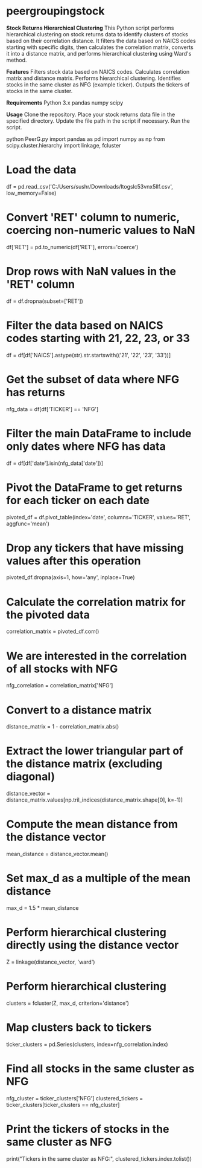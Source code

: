 # peergroupingstock
**Stock Returns Hierarchical Clustering**
This Python script performs hierarchical clustering on stock returns data to identify clusters of stocks based on their correlation distance. It filters the data based on NAICS codes starting with specific digits, then calculates the correlation matrix, converts it into a distance matrix, and performs hierarchical clustering using Ward's method.

**Features**
Filters stock data based on NAICS codes.
Calculates correlation matrix and distance matrix.
Performs hierarchical clustering.
Identifies stocks in the same cluster as NFG (example ticker).
Outputs the tickers of stocks in the same cluster.

**Requirements**
Python 3.x
pandas
numpy
scipy

**Usage**
Clone the repository.
Place your stock returns data file in the specified directory.
Update the file path in the script if necessary.
Run the script.

python PeerG.py
import pandas as pd
import numpy as np
from scipy.cluster.hierarchy import linkage, fcluster

# Load the data
df = pd.read_csv('C:/Users/sushr/Downloads/ltogslc53vnx5llf.csv', low_memory=False)

# Convert 'RET' column to numeric, coercing non-numeric values to NaN
df['RET'] = pd.to_numeric(df['RET'], errors='coerce')

# Drop rows with NaN values in the 'RET' column
df = df.dropna(subset=['RET'])

# Filter the data based on NAICS codes starting with 21, 22, 23, or 33
df = df[df['NAICS'].astype(str).str.startswith(('21', '22', '23', '33'))]

# Get the subset of data where NFG has returns
nfg_data = df[df['TICKER'] == 'NFG']

# Filter the main DataFrame to include only dates where NFG has data
df = df[df['date'].isin(nfg_data['date'])]

# Pivot the DataFrame to get returns for each ticker on each date
pivoted_df = df.pivot_table(index='date', columns='TICKER', values='RET', aggfunc='mean')

# Drop any tickers that have missing values after this operation
pivoted_df.dropna(axis=1, how='any', inplace=True)

# Calculate the correlation matrix for the pivoted data
correlation_matrix = pivoted_df.corr()

# We are interested in the correlation of all stocks with NFG
nfg_correlation = correlation_matrix['NFG']

# Convert to a distance matrix
distance_matrix = 1 - correlation_matrix.abs()

# Extract the lower triangular part of the distance matrix (excluding diagonal)
distance_vector = distance_matrix.values[np.tril_indices(distance_matrix.shape[0], k=-1)]

# Compute the mean distance from the distance vector
mean_distance = distance_vector.mean()

# Set max_d as a multiple of the mean distance
max_d = 1.5 * mean_distance

# Perform hierarchical clustering directly using the distance vector
Z = linkage(distance_vector, 'ward')

# Perform hierarchical clustering
clusters = fcluster(Z, max_d, criterion='distance')

# Map clusters back to tickers
ticker_clusters = pd.Series(clusters, index=nfg_correlation.index)

# Find all stocks in the same cluster as NFG
nfg_cluster = ticker_clusters['NFG']
clustered_tickers = ticker_clusters[ticker_clusters == nfg_cluster]

# Print the tickers of stocks in the same cluster as NFG
print("Tickers in the same cluster as NFG:", clustered_tickers.index.tolist())


